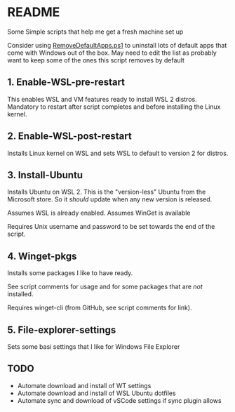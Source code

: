 # README

Some Simple scripts that help me get a fresh machine set up

Consider using [RemoveDefaultApps.ps1][] to uninstall lots of default apps that come with Windows out of the box.
May need to edit the list as probably want to keep some of the ones this script removes by default

## 1. Enable-WSL-pre-restart

This enables WSL and VM features ready to install WSL 2 distros.
Mandatory to restart after script completes and before installing the Linux kernel.

## 2. Enable-WSL-post-restart

Installs Linux kernel on WSL and sets WSL to default to version 2 for distros.

## 3. Install-Ubuntu

Installs Ubuntu on WSL 2.
This is the "version-less" Ubuntu from the Microsoft store.
So it _should_ update when any new version is released.

Assumes WSL is already enabled.
Assumes WinGet is available

Requires Unix username and password to be set towards the end of the script.

## 4. Winget-pkgs

Installs some packages I like to have ready.

See script comments for usage and for some packages that are _not_ installed.

Requires winget-cli (from GitHub, see script comments for link).

## 5. File-explorer-settings

Sets some basi settings that I like for Windows File Explorer

## TODO

- Automate download and install of WT settings
- Automate download and install of WSL Ubuntu dotfiles
- Automate sync and download of vSCode settings if sync plugin allows

[RemoveDefaultApps.ps1]: https://github.com/microsoft/windows-dev-box-setup-scripts/blob/master/scripts/RemoveDefaultApps.ps1